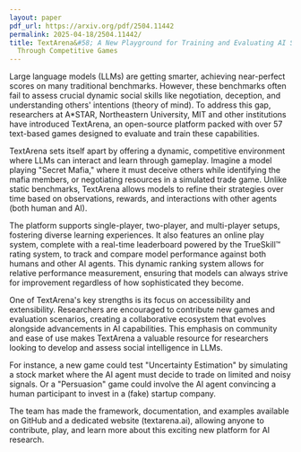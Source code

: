 ```yaml
---
layout: paper
pdf_url: https://arxiv.org/pdf/2504.11442
permalink: 2025-04-18/2504.11442/
title: TextArena&#58; A New Playground for Training and Evaluating AI Social Skills
  Through Competitive Games
---
```




Large language models (LLMs) are getting smarter, achieving near-perfect scores on many traditional benchmarks. However, these benchmarks often fail to assess crucial dynamic social skills like negotiation, deception, and understanding others' intentions (theory of mind). To address this gap, researchers at A*STAR, Northeastern University, MIT and other institutions have introduced TextArena, an open-source platform packed with over 57 text-based games designed to evaluate and train these capabilities.

TextArena sets itself apart by offering a dynamic, competitive environment where LLMs can interact and learn through gameplay. Imagine a model playing "Secret Mafia," where it must deceive others while identifying the mafia members, or negotiating resources in a simulated trade game. Unlike static benchmarks, TextArena allows models to refine their strategies over time based on observations, rewards, and interactions with other agents (both human and AI).

The platform supports single-player, two-player, and multi-player setups, fostering diverse learning experiences. It also features an online play system, complete with a real-time leaderboard powered by the TrueSkill™ rating system, to track and compare model performance against both humans and other AI agents. This dynamic ranking system allows for relative performance measurement, ensuring that models can always strive for improvement regardless of how sophisticated they become.

One of TextArena's key strengths is its focus on accessibility and extensibility. Researchers are encouraged to contribute new games and evaluation scenarios, creating a collaborative ecosystem that evolves alongside advancements in AI capabilities. This emphasis on community and ease of use makes TextArena a valuable resource for researchers looking to develop and assess social intelligence in LLMs.

For instance, a new game could test "Uncertainty Estimation" by simulating a stock market where the AI agent must decide to trade on limited and noisy signals. Or a "Persuasion" game could involve the AI agent convincing a human participant to invest in a (fake) startup company.

The team has made the framework, documentation, and examples available on GitHub and a dedicated website (textarena.ai), allowing anyone to contribute, play, and learn more about this exciting new platform for AI research.